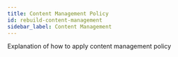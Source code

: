 ```yaml
---
title: Content Management Policy
id: rebuild-content-management
sidebar_label: Content Management
---
```


Explanation of how to apply content management policy